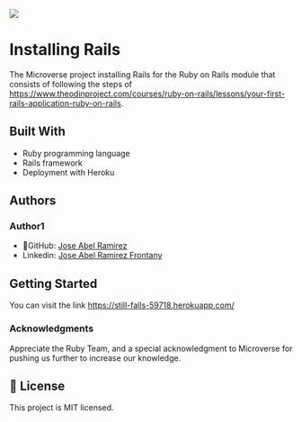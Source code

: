 ![](https://img.shields.io/badge/Microverse-blueviolet)


# Installing Rails

The Microverse project installing Rails for the Ruby on Rails module that consists of following the steps of https://www.theodinproject.com/courses/ruby-on-rails/lessons/your-first-rails-application-ruby-on-rails.

## Built With
- Ruby programming language
- Rails framework
- Deployment with Heroku


## Authors
### Author1
- 👤GitHub: [Jose Abel Ramirez](https://github.com/jose-Abel)
- Linkedin: [Jose Abel Ramirez Frontany](https://www.linkedin.com/in/jose-abel-ramirez-frontany-7674a842/)


## Getting Started
You can visit the link https://still-falls-59718.herokuapp.com/

### Acknowledgments
Appreciate the Ruby Team, and a special acknowledgment to Microverse for pushing us further to increase our knowledge.


## 📝 License
This project is MIT licensed.
